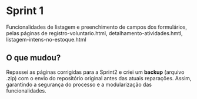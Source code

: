 # Sprint 1

Funcionalidades de listagem e preenchimento de campos dos formulários, pelas páginas de registro-voluntario.html, detalhamento-atividades.hmtl, listagem-intens-no-estoque.html

## O que mudou?

Repassei as páginas corrigidas para a Sprint2 e criei um **backup** (arquivo .zip) com o envio do repositório original antes das atuais reparações. Assim, garantindo a segurança do processo e a modularização das funcionalidades.